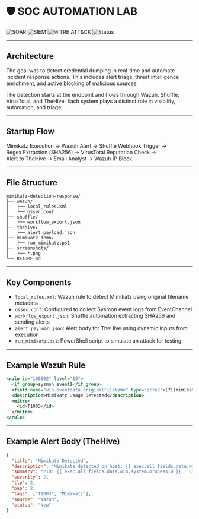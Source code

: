 # 🛡️ SOC AUTOMATION LAB

![SOAR](https://img.shields.io/badge/SOAR-Shuffle-blue)
![SIEM](https://img.shields.io/badge/SIEM-Wazuh-yellow)
![MITRE ATT&CK](https://img.shields.io/badge/MITRE-T1003-red)
![Status](https://img.shields.io/badge/Status-Completed-brightgreen)

---

## Architecture

The goal was to detect credential dumping in real-time and automate incident response actions. This includes alert triage, threat intelligence enrichment, and active blocking of malicious sources.

The detection starts at the endpoint and flows through Wazuh, Shuffle, VirusTotal, and TheHive. Each system plays a distinct role in visibility, automation, and triage.

---

## Startup Flow

Mimikatz Execution → Wazuh Alert → Shuffle Webhook Trigger →  
Regex Extraction (SHA256) → VirusTotal Reputation Check →  
Alert to TheHive → Email Analyst → Wazuh IP Block

---

## File Structure

```text
mimikatz-detection-response/
├── wazuh/
│   ├── local_rules.xml
│   └── ossec.conf
├── shuffle/
│   └── workflow_export.json
├── thehive/
│   └── alert_payload.json
├── mimikatz_demo/
│   └── run_mimikatz.ps1
├── screenshots/
│   └── *.png
└── README.md
```

---

## Key Components

- `local_rules.xml`: Wazuh rule to detect Mimikatz using original filename metadata
- `ossec.conf`: Configured to collect Sysmon event logs from EventChannel
- `workflow_export.json`: Shuffle automation extracting SHA256 and sending alerts
- `alert_payload.json`: Alert body for TheHive using dynamic inputs from execution
- `run_mimikatz.ps1`: PowerShell script to simulate an attack for testing

---

## Example Wazuh Rule

```xml
<rule id="100002" level="15">
  <if_group>sysmon_event1</if_group>
  <field name="win.eventdata.originalFileName" type="pcre2">(?i)mimikatz\.exe</field>
  <description>Mimikatz Usage Detected</description>
  <mitre>
    <id>T1003</id>
  </mitre>
</rule>
```

---

## Example Alert Body (TheHive)

```json
{
  "title": "Mimikatz Detected",
  "description": "Mimikatz detected on host: {{ exec.all_fields.data.win.system.computer }}",
  "summary": "PID: {{ exec.all_fields.data.win.system.processID }} | Cmd: {{ exec.all_fields.data.win.eventdata.commandLine }}",
  "severity": 2,
  "tlp": 2,
  "pap": 2,
  "tags": ["T1003", "Mimikatz"],
  "source": "Wazuh",
  "status": "New"
}
```
